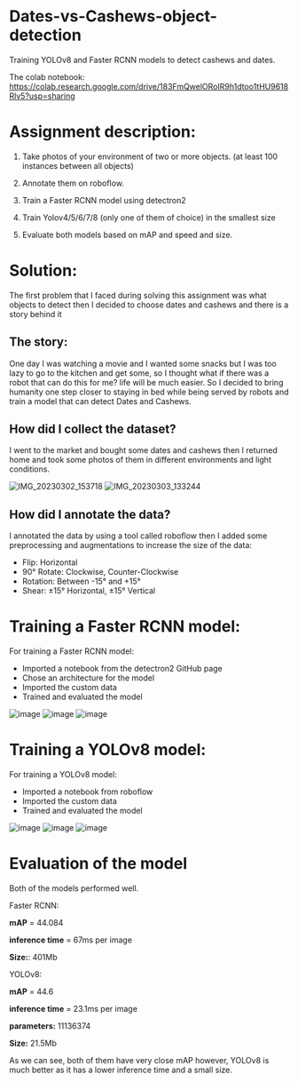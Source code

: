 # Dates-vs-Cashews-object-detection
Training YOLOv8 and Faster RCNN models to detect cashews and dates. 

The colab notebook: https://colab.research.google.com/drive/183FmQwelORoIR9h1dtoo1tHU9618Rlv5?usp=sharing


# Assignment description:

1. Take photos of your environment of two or more objects. (at least 100 instances between all objects) 

2. Annotate them on roboflow. 

3. Train a Faster RCNN model using detectron2

4. Train Yolov4/5/6/7/8 (only one of them of choice) in the smallest size

5. Evaluate both models based on mAP and speed and size.

# Solution:

The first problem that I faced during solving this assignment was what objects to detect then I decided to choose dates and cashews and there is a story behind it

## The story:

One day I was watching a movie and I wanted some snacks but I was too lazy to go to the kitchen and get some, so I thought what if there was a robot that can do this for me? life will be much easier. So I decided to bring humanity one step closer to staying in bed while being served by robots and train a model that can detect Dates and Cashews.

## How did I collect the dataset?

I went to the market and bought some dates and cashews then I returned home and took some photos of them in different environments and light conditions.

![IMG_20230302_153718](https://user-images.githubusercontent.com/71794972/222924117-e2fc970a-59cd-4903-a48b-110485d84a6a.jpg)
![IMG_20230303_133244](https://user-images.githubusercontent.com/71794972/222924126-4706e4f9-332b-4a71-95af-894f3376cf2e.jpg)

## How did I annotate the data?

I annotated the data by using a tool called roboflow then I added some preprocessing and augmentations to increase the size of the data:

- Flip: Horizontal
- 90° Rotate: Clockwise, Counter-Clockwise
- Rotation: Between -15° and +15°
- Shear: ±15° Horizontal, ±15° Vertical

# Training a Faster RCNN model:

For training a Faster RCNN model:

- Imported a notebook from the detectron2 GitHub page
- Chose an architecture for the model
- Imported the custom data
- Trained and evaluated the model


![image](https://user-images.githubusercontent.com/71794972/222924179-5b764029-4ab8-4027-b091-126584826a94.png)
![image](https://user-images.githubusercontent.com/71794972/222924186-e76a3386-0c6c-44a4-933d-83217d9c52b5.png)
![image](https://user-images.githubusercontent.com/71794972/222924220-82f29543-e169-4a0e-a727-9ff04e870306.png)


# Training a YOLOv8 model:

For training a YOLOv8 model:

- Imported a notebook from roboflow
- Imported the custom data
- Trained and evaluated the model

![image](https://user-images.githubusercontent.com/71794972/222924237-b222037e-3290-42eb-988c-f1fee46d08b2.png)
![image](https://user-images.githubusercontent.com/71794972/222924242-6d4be885-eb0e-4619-859d-0963ed88e328.png)
![image](https://user-images.githubusercontent.com/71794972/222924251-80965285-de3c-44fc-9fd9-0a51463fdc02.png)


# Evaluation of the model

Both of the models performed well.

Faster RCNN:

**mAP** = 44.084

**inference time** = 67ms per image

**Size:**: 401Mb

YOLOv8:

**mAP** = 44.6

**inference time** = 23.1ms per image

**parameters:** 11136374 

**Size:** 21.5Mb

As we can see, both of them have very close mAP however, YOLOv8 is much better as it has a lower inference time and a small size.
